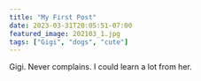 ```yaml
---
title: "My First Post"
date: 2023-03-31T20:05:51-07:00
featured_image: 202103_1.jpg
tags: ["Gigi", "dogs", "cute"]
---
```

Gigi. Never complains. I could learn a lot from her.